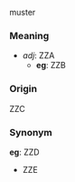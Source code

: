 muster
### Meaning
+ _adj_: ZZA
    + __eg__: ZZB

### Origin

ZZC

### Synonym

__eg__: ZZD

+ ZZE


